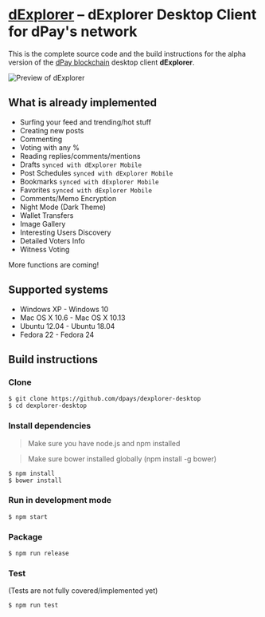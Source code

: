 ﻿# [dExplorer][dexplorer_desktop] – dExplorer Desktop Client for dPay's network

This is the complete source code and the build instructions for the alpha version of the [dPay blockchain](https://dpays.io/) desktop client **dExplorer**.

![Preview of dExplorer](https://cdn.dsiteimages.com/DQmeZgTQCrsBVxk7DzCEUpXujzsx142obVPfXw2jW2kkKcW/shot.png)

## What is already implemented

* Surfing your feed and trending/hot stuff
* Creating new posts
* Commenting
* Voting with any %
* Reading replies/comments/mentions
* Drafts `synced with dExplorer Mobile`
* Post Schedules `synced with dExplorer Mobile`
* Bookmarks `synced with dExplorer Mobile`
* Favorites `synced with dExplorer Mobile`
* Comments/Memo Encryption
* Night Mode (Dark Theme)
* Wallet Transfers
* Image Gallery
* Interesting Users Discovery
* Detailed Voters Info
* Witness Voting

More functions are coming!

## Supported systems

* Windows XP - Windows 10
* Mac OS X 10.6 - Mac OS X 10.13
* Ubuntu 12.04 - Ubuntu 18.04
* Fedora 22 - Fedora 24

## Build instructions

### Clone

```
$ git clone https://github.com/dpays/dexplorer-desktop
$ cd dexplorer-desktop
```

### Install dependencies

> Make sure you have node.js and npm installed

> Make sure bower installed globally (npm install -g bower)

```
$ npm install
$ bower install
```

### Run in development mode

```
$ npm start
```

### Package

```
$ npm run release
```

### Test

(Tests are not fully covered/implemented yet)

```
$ npm run test
```

[//]: # (LINKS)
[dexplorer_desktop]: https://dexplorer.io
